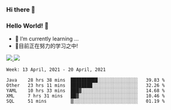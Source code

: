 ### Hi there 👋
### Hello World! 🙌

- 🌱 I’m currently learning ...
- 📖目前正在努力的学习之中!

<a href="https://github.com/anuraghazra/github-readme-stats">
  <img src="https://github-readme-stats.vercel.app/api?username=keyboardWithDream&show_icons=true&repo=github-readme-stats" />
</a>
<a href="https://github.com/anuraghazra/convoychat">
  <img src="https://github-readme-stats.vercel.app/api/top-langs/?username=keyboardWithDream&layout=compact&repo=convoychat" />
</a>



<!--START_SECTION:waka-->
```text
Week: 13 April, 2021 - 20 April, 2021

Java    28 hrs 38 mins  ██████████░░░░░░░░░░░░░░░   39.83 % 
Other   23 hrs 11 mins  ████████░░░░░░░░░░░░░░░░░   32.26 % 
YAML    10 hrs 33 mins  ███▓░░░░░░░░░░░░░░░░░░░░░   14.68 % 
XML     7 hrs 31 mins   ██▓░░░░░░░░░░░░░░░░░░░░░░   10.46 % 
SQL     51 mins         ▒░░░░░░░░░░░░░░░░░░░░░░░░   01.19 % 
```
<!--END_SECTION:waka-->
